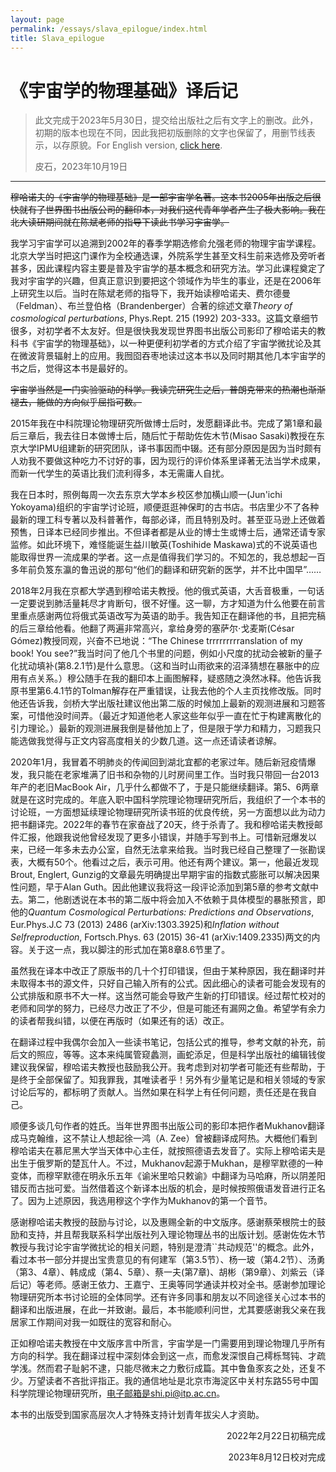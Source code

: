 ```yaml
---
layout: page
permalink: /essays/slava_epilogue/index.html
title: Slava_epilogue
---
```


# 《宇宙学的物理基础》译后记

> 此文完成于2023年5月30日，提交给出版社之后有文字上的删改。此外，初期的版本也现在不同，因此我把初版删除的文字也保留了，用删节线表示，以存原貌。For English version, [click here](./essays/slava_epilogue_En.md).
> 
> 皮石，2023年10月19日

---

~~穆哈诺夫的《宇宙学的物理基础》是一部宇宙学名著。这本书2005年出版之后很快就有了世界图书出版公司的翻印本，对我们这代青年学者产生了极大影响。我在北大读研期间就在陈斌老师的指导下读此书学习宇宙学。~~

我学习宇宙学可以追溯到2002年的春季学期选修俞允强老师的物理宇宙学课程。北京大学当时把这门课作为全校通选课，外院系学生甚至文科生前来选修及旁听者甚多，因此课程内容主要是普及宇宙学的基本概念和研究方法。学习此课程奠定了我对宇宙学的兴趣，但真正意识到要把这个领域作为毕生的事业，还是在2006年上研究生以后。当时在陈斌老师的指导下，我开始读穆哈诺夫、费尔德曼（Feldman）、布兰登伯格（Brandenberger）合著的综述文章*Theory of cosmological perturbations*, Phys.Rept. 215 (1992) 203-333。这篇文章细节很多，对初学者不太友好。但是很快我发现世界图书出版公司影印了穆哈诺夫的教科书《宇宙学的物理基础》，以一种更便利初学者的方式介绍了宇宙学微扰论及其在微波背景辐射上的应用。我囫囵吞枣地读过这本书以及同时期其他几本宇宙学的书之后，觉得这本书是最好的。

~~宇宙学当然是一门实验驱动的科学。我读完研究生之后，普朗克带来的热潮也渐渐褪去，能做的方向似乎屈指可数。~~

2015年我在中科院理论物理研究所做博士后时，发愿翻译此书。完成了第1章和最后三章后，我去往日本做博士后，随后忙于帮助佐佐木节(Misao Sasaki)教授在东京大学IPMU组建新的研究团队，译书事因而中辍。还有部分原因是因为当时颇有人劝我不要做这种吃力不讨好的事，因为现行的评价体系里译著无法当学术成果，而新一代学生的英语比我们流利得多，本无需庸人自扰。

我在日本时，照例每周一次去东京大学本乡校区参加横山顺一(Jun'ichi Yokoyama)组织的宇宙学讨论班，顺便逛逛神保町的古书店。书店里少不了各种最新的理工科专著以及科普著作，每部必译，而且特别及时。甚至亚马逊上还做着预售，日译本已经同步推出。不但译者都是从业的博士生或博士后，通常还请专家监修。如此环境下，难怪能诞生益川敏英(Toshihide Maskawa)式的不说英语也能取得世界一流成果的学者。这一点是值得我们学习的。不知怎的，我总想起一百多年前负笈东瀛的鲁迅说的那句“他们的翻译和研究新的医学，并不比中国早”……

2018年2月我在京都大学遇到穆哈诺夫教授。他的俄式英语，大舌音极重，一句话一定要说到肺活量耗尽才肯断句，很不好懂。这一聊，方才知道为什么他要在前言里重点感谢两位将俄式英语改写为英语的助手。我告知正在翻译他的书，且把完稿的后三章给他看。他翻了两遍非常高兴，拿给身旁的塞萨尔$\cdot$戈麦斯(César Gómez)教授同观，兴奋不已地说：“The Chinese trrrrrrrrranslation of my book! You see?”我当时问了他几个书里的问题，例如小尺度的扰动会被新的量子化扰动填补(第8.2.1节)是什么意思。（这和当时山雨欲来的沼泽猜想在暴胀中的应用有点关系。）穆公随手在我的翻印本上画图解释，疑惑随之涣然冰释。他告诉我原书里第6.4.1节的Tolman解存在严重错误，让我去他的个人主页找修改版。同时他还告诉我，剑桥大学出版社建议他出第二版的时候加上最新的观测进展和习题答案，可惜他没时间弄。（最近才知道他老人家这些年似乎一直在忙于构建离散化的引力理论。）最新的观测进展我倒是替他加上了，但是限于学力和精力，习题我只能选做我觉得与正文内容高度相关的少数几道。这一点还请读者谅解。

2020年1月，我冒着不明肺炎的传闻回到湖北宜都的老家过年。随后新冠疫情爆发，我只能在老家堆满了旧书和杂物的儿时房间里工作。当时我只带回一台2013年产的老旧MacBook Air，几乎什么都做不了，于是只能继续翻译。第5、6两章就是在这时完成的。年底入职中国科学院理论物理研究所后，我组织了一个本书的讨论班，一方面想延续理论物理研究所读书班的优良传统，另一方面想以此为动力把书翻译完。2022年的春节在家奋战了20天，终于杀青了。我和穆哈诺夫教授邮件汇报，他跟我说他曾经发现了更多小错误，并随手写到书上。可惜新冠爆发以来，已经一年多未去办公室，自然无法拿来给我。当时我已经自己整理了一张勘误表，大概有50个。他看过之后，表示可用。他还有两个建议。第一，他最近发现Brout, Englert, Gunzig的文章最先明确提出早期宇宙的指数式膨胀可以解决因果性问题，早于Alan Guth。因此他建议我将这一段评论添加到第5章的参考文献中去。第二，他剧透说在本书的第二版中将会加入不依赖于具体模型的暴胀预言，即他的*Quantum Cosmological Perturbations: Predictions and Observations*, Eur.Phys.J.C 73 (2013) 2486 (arXiv:1303.3925)和*Inflation without Selfreproduction*, Fortsch.Phys. 63 (2015) 36-41 (arXiv:1409.2335)两文的内容。关于这一点，我以脚注的形式加在第8章8.6节里了。

虽然我在译本中改正了原版书的几十个打印错误，但由于某种原因，我在翻译时并未取得本书的源文件，只好自己输入所有的公式。因此细心的读者可能会发现有的公式排版和原书不大一样。这当然可能会导致产生新的打印错误。经过帮忙校对的老师和同学的努力，已经尽力改正了不少，但是可能还有漏网之鱼。希望学有余力的读者帮我纠错，以便在再版时（如果还有的话）改正。

在翻译过程中我偶尔会加入一些读书笔记，包括公式的推导，参考文献的补充，前后文的照应，等等。这本来纯属管窥蠡测，画蛇添足，但是科学出版社的编辑钱俊建议我保留，穆哈诺夫教授也鼓励我公开。我考虑到对初学者可能还有些帮助，于是终于全部保留了。知我罪我，其唯读者乎！另外有少量笔记是和相关领域的专家讨论后写的，都标明了贡献人。当然如果在科学上有任何问题，责任还是在我自己。

顺便多谈几句作者的姓氏。当年世界图书出版公司的影印本把作者Mukhanov翻译成马克翰维，这不禁让人想起徐一鸿（A. Zee）曾被翻译成阿热。大概他们看到穆哈诺夫在慕尼黑大学当天体中心主任，就按照德语去发音了。实际上穆哈诺夫是出生于俄罗斯的楚瓦什人。不过，Mukhanov起源于Mukhan，是穆罕默德的一种变体，而穆罕默德在明永乐五年《谕米里哈只敕谕》中翻译为马哈麻，所以阴差阳错反而古拙可爱。当然借着这个新译本出版的机会，是时候按照俄语发音进行正名了。因为上述原因，我选用穆这个字作为Mukhanov的第一个音节。

感谢穆哈诺夫教授的鼓励与讨论，以及惠赐全新的中文版序。感谢蔡荣根院士的鼓励和支持，并且帮我联系科学出版社列入理论物理丛书的出版计划。感谢佐佐木节教授与我讨论宇宙学微扰论的相关问题，特别是澄清``共动规范''的概念。此外，看过本书一部分并提出宝贵意见的有何建军（第3.5节）、杨一玻（第4.2节）、汤勇（第3、4章）、韩成成（第4、5章）、蔡一夫(第7章)、胡彬（第9章）、刘紫云（译后记）等老师。感谢王依力、王嘉宁、王奥等同学通读并校对全书。感谢参加理论物理研究所本书讨论班的全体同学。还有许多同事和朋友以不同途径关心过本书的翻译和出版进展，在此一并致谢。最后，本书能顺利问世，尤其要感谢我父亲在我居家工作期间对我一如既往的宽容和耐心。

正如穆哈诺夫教授在中文版序言中所言，宇宙学是一门需要用到理论物理几乎所有方向的科学。我在翻译过程中深刻体会到这一点，而愈发深恨自己樗栎驽钝、才疏学浅。然而君子耻躬不逮，只能尽微末之力敷衍成篇。其中鲁鱼豕亥之处，还复不少。万望读者不吝批评指正。我的通信地址是北京市海淀区中关村东路55号中国科学院理论物理研究所，电子邮箱是shi.pi@itp.ac.cn。

本书的出版受到国家高层次人才特殊支持计划青年拔尖人才资助。

<p align="right">2022年2月22日初稿完成</p>
<p align="right">2023年8月12日校对完成</p>
